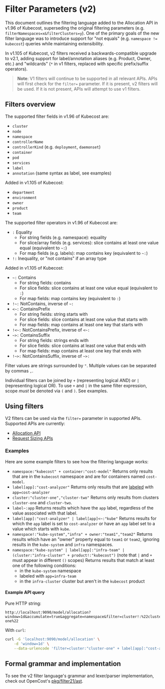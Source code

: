 # Filter Parameters (v2)

This document outlines the filtering language added to the Allocation API in v1.96 of Kubecost, superseding the original filtering parameters (e.g. `filterNamespaces=x&filterClusters=y`). One of the primary goals of the new filter language was to introduce support for "not equals" (e.g. `namespace != kubecost`) queries while maintaining extensibility.

In v1.105 of Kubecost, v2 filters received a backwards-compatible upgrade to
v2.1, adding support for label/annotation aliases (e.g. Product, Owner, etc.)
and "wildcards" (`*` in v1 filters, replaced with specific prefix/suffix
operators).

> **Note**: V1 filters will continue to be supported in all relevant APIs. APIs will first check for the `filter=` parameter. If it is present, v2 filters will be used. If it is not present, APIs will attempt to use v1 filters.

## Filters overview

The supported filter fields in v1.96 of Kubecost are:
* `cluster`
* `node`
* `namespace`
* `controllerName`
* `controllerKind` (e.g. `deployment`, `daemonset`)
* `container`
* `pod`
* `services`
* `label`
* `annotation` (same syntax as label, see examples)

Added in v1.105 of Kubecost:
* `department`
* `environment`
* `owner`
* `product`
* `team`

The supported filter operators in v1.96 of Kubecost are:
* `:` Equality
  * For string fields (e.g. namespace): equality
  * For slice/array fields (e.g. services): slice contains at least one value equal (equivalent to `~:`)
  * For map fields (e.g. labels): map contains key (equivalent to `~:`)
* `!:` Inequality, or "not contains" if an array type

Added in v1.105 of Kubecost:
* `~:` Contains
  * For string fields: contains
  * For slice fields: slice contains at least one value equal (equivalent to `:`)
  * For map fields: map contains key (equivalent to `:`)
* `!~:` NotContains, inverse of `~:`
* `<~:` ContainsPrefix
  * For string fields: string starts with
  * For slice fields: slice contains at least one value that starts with
  * For map fields: map contains at least one key that starts with
* `!<~:` NotContainsPrefix, inverse of `<~:`
* `~>:` ContainsSuffix
  * For string fields: strings ends with
  * For slice fields: slice contains at least one value that ends with
  * For map fields: map contains at least one key that ends with
* `!~>:` NotContainsSuffix, inverse of `~>:`

Filter values are strings surrounded by `"`. Multiple values can be separated by commas `,`.

Individual filters can be joined by `+` (representing logical AND) or `|`
(representing logical OR). To use `+` and `|` in the same filter expression,
scope _must_ be denoted via `(` and `)`. See examples.

## Using filters

V2 filters can be used via the `filter=` parameter in supported APIs. Supported
APIs are currently:

* [Allocation API](allocation.md)
* [Request Sizing APIs](api-request-right-sizing-v2.md) 

### Examples

Here are some example filters to see how the filtering language works:
* `namespace:"kubecost" + container:"cost-model"` Returns only results that are in the `kubecost` namespace and are for containers named `cost-model`.
* `label[app]:"cost-analyzer"` Returns only results that are [labeled](https://kubernetes.io/docs/concepts/overview/working-with-objects/labels/) with `app=cost-analyzer`
* `cluster:"cluster-one","cluster-two"` Returns only results from clusters `cluster-one` and `cluster-two`.
* `label~:app` Returns results which have the `app` label, regardless of the value associated with that label.
* `label[app]:"cost-analyzer" | label[app]<~:"kube"` Returns results for which the `app` label is set to `cost-analyzer` or have an `app` label set to a value which starts with `kube`.
* `namespace!:"kube-system","infra" + owner:"team1","team2"` Returns results which have an "owner" property equal to `team1` or `team2`, ignoring results in the `kube-system` and `infra` namespaces.
* `namespace:"kube-system" | label[app]:"infra-team" | (cluster:"infra-cluster" + product!:"kubecost")` (note that `|` and `+` must appear in different `()` scopes) Returns results that match at least one of the following conditions:
  * in the `kube-system` namespace
  * labeled with `app=infra-team`
  * in the `infra-cluster` cluster but aren't in the `kubecost` product

#### Example API query

Pure HTTP string:
```
http://localhost:9090/model/allocation?window=1d&accumulate=true&aggregate=namespace&filter=cluster!:%22cluster-one%22
```

With `curl`:
```sh
curl -G 'localhost:9090/model/allocation' \
    -d 'window=1d' \
    --data-urlencode 'filter=cluster:"cluster-one" + label[app]:"cost-analyzer"'
```

## Formal grammar and implementation

To see the v2 filter language's grammar and lexer/parser implementation, check out OpenCost's [pkg/filter21/ast](https://github.com/opencost/opencost/tree/develop/pkg/filter21/ast). 


